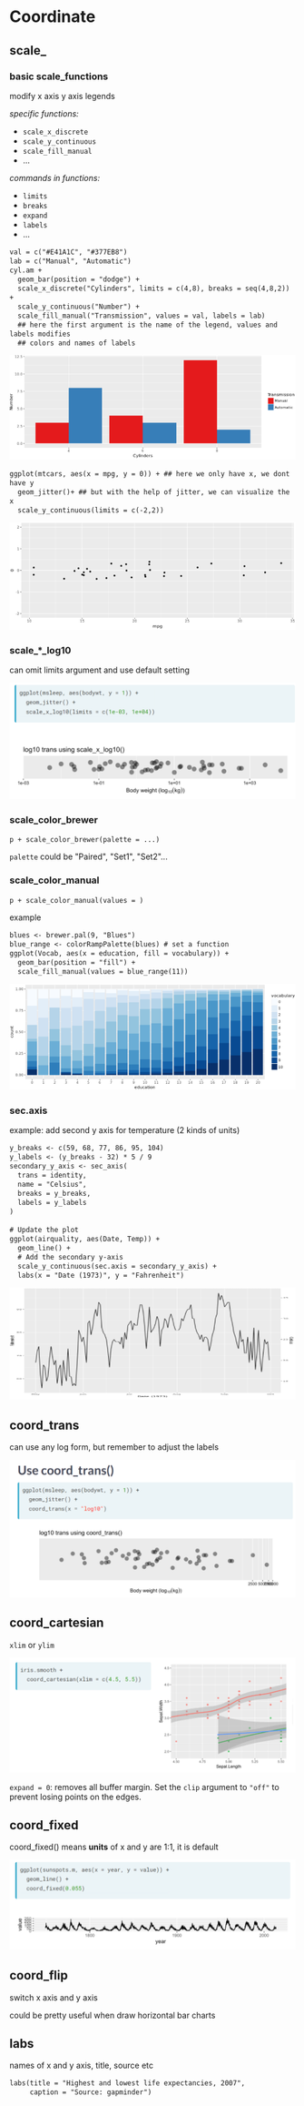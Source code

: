 # Coordinate

## scale\_

### basic scale\_functions

modify x axis y axis legends

_specific functions:_

* `scale_x_discrete` 
* `scale_y_continuous`
* `scale_fill_manual`
* ...

_commands in functions:_

* `limits`
* `breaks`
* `expand`
* `labels`
* ...

```text
val = c("#E41A1C", "#377EB8")
lab = c("Manual", "Automatic")
cyl.am +
  geom_bar(position = "dodge") +
  scale_x_discrete("Cylinders", limits = c(4,8), breaks = seq(4,8,2)) + 
  scale_y_continuous("Number") +
  scale_fill_manual("Transmission", values = val, labels = lab) 
  ## here the first argument is the name of the legend, values and labels modifies
  ## colors and names of labels
```

![](../../../.gitbook/assets/image%20%28138%29.png)

```text
ggplot(mtcars, aes(x = mpg, y = 0)) + ## here we only have x, we dont have y
  geom_jitter()+ ## but with the help of jitter, we can visualize the x
  scale_y_continuous(limits = c(-2,2))
```

![](../../../.gitbook/assets/image%20%28156%29.png)

### scale\_\*\_log10

can omit limits argument and use default setting

![](../../../.gitbook/assets/image%20%28195%29.png)

### scale\_color\_brewer

```text
p + scale_color_brewer(palette = ...)
```

`palette` could be "Paired", "Set1", "Set2"...

### scale\_color\_manual

```text
p + scale_color_manual(values = )
```

example

```text
blues <- brewer.pal(9, "Blues")
blue_range <- colorRampPalette(blues) # set a function
ggplot(Vocab, aes(x = education, fill = vocabulary)) +
  geom_bar(position = "fill") +
  scale_fill_manual(values = blue_range(11))
```

![](../../../.gitbook/assets/image%20%28190%29.png)

### sec.axis

example: add second y axis for temperature \(2 kinds of units\)

```text
y_breaks <- c(59, 68, 77, 86, 95, 104)
y_labels <- (y_breaks - 32) * 5 / 9
secondary_y_axis <- sec_axis(
  trans = identity,
  name = "Celsius",
  breaks = y_breaks,
  labels = y_labels
)

# Update the plot
ggplot(airquality, aes(Date, Temp)) +
  geom_line() +
  # Add the secondary y-axis 
  scale_y_continuous(sec.axis = secondary_y_axis) +
  labs(x = "Date (1973)", y = "Fahrenheit")
```

![](../../../.gitbook/assets/image%20%28197%29.png)

## coord\_trans

can use any log form, but remember to adjust the labels

![](../../../.gitbook/assets/image%20%28208%29.png)

## coord\_cartesian

`xlim` or `ylim`

![](../../../.gitbook/assets/image%20%28198%29.png)

`expand = 0`: removes all buffer margin. Set the `clip` argument to `"off"` to prevent losing points on the edges.

## coord\_fixed

coord\_fixed\(\) means **units** of x and y are 1:1, it is default

![](../../../.gitbook/assets/image%20%28203%29.png)

## coord\_flip

switch x axis and y axis

could be pretty useful when draw horizontal bar charts

## labs

names of x and y axis, title, source etc

```text
labs(title = "Highest and lowest life expectancies, 2007", 
     caption = "Source: gapminder")
```

### 

